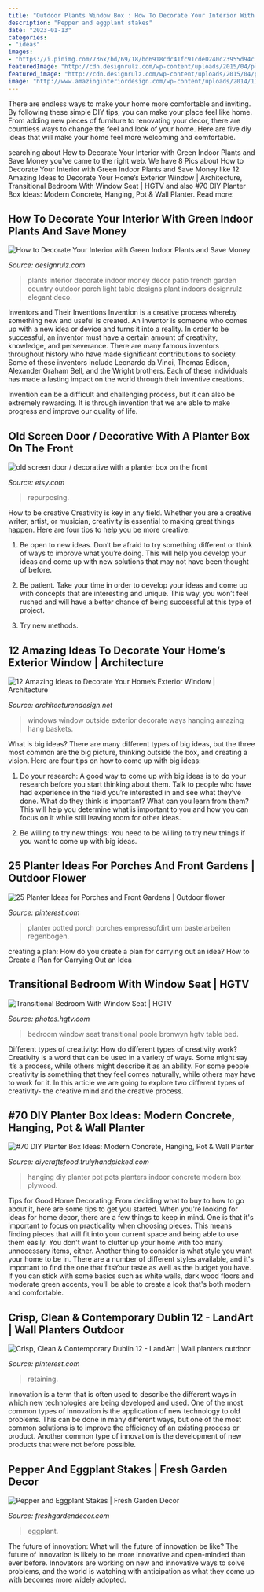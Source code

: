 ```yaml
---
title: "Outdoor Plants Window Box : How To Decorate Your Interior With Green Indoor Plants And Save Money"
description: "Pepper and eggplant stakes"
date: "2023-01-13"
categories:
- "ideas"
images:
- "https://i.pinimg.com/736x/bd/69/18/bd6918cdc41fc91cde0240c23955d94c.jpg"
featuredImage: "http://cdn.designrulz.com/wp-content/uploads/2015/04/plants_-interior_designrulz-5.jpg"
featured_image: "http://cdn.designrulz.com/wp-content/uploads/2015/04/plants_-interior_designrulz-5.jpg"
image: "http://www.amazinginteriordesign.com/wp-content/uploads/2014/11/45.jpg"
---
```



There are endless ways to make your home more comfortable and inviting. By following these simple DIY tips, you can make your place feel like home. From adding new pieces of furniture to renovating your decor, there are countless ways to change the feel and look of your home. Here are five diy ideas that will make your home feel more welcoming and comfortable.

	

		
searching about How to Decorate Your Interior with Green Indoor Plants and Save Money you've came to the right web. We have 8 Pics about How to Decorate Your Interior with Green Indoor Plants and Save Money like 12 Amazing Ideas to Decorate Your Home’s Exterior Window | Architecture, Transitional Bedroom With Window Seat | HGTV and also #70 DIY Planter Box Ideas: Modern Concrete, Hanging, Pot &amp; Wall Planter. Read more:
		
    
## How To Decorate Your Interior With Green Indoor Plants And Save Money

<img loading=lazy src="http://cdn.designrulz.com/wp-content/uploads/2015/04/plants_-interior_designrulz-5.jpg" onerror="this.onerror=null;this.src='https://tse3.mm.bing.net/th?id=OIP.RbElI8xuCgXa_LqOMkeB3wHaJ4&amp;pid=15.1';" alt="How to Decorate Your Interior with Green Indoor Plants and Save Money">

_Source: designrulz.com_

>plants interior decorate indoor money decor patio french garden country outdoor porch light table designs plant indoors designrulz elegant deco. 

	

Inventors and Their Inventions
Invention is a creative process whereby something new and useful is created. An inventor is someone who comes up with a new idea or device and turns it into a reality. In order to be successful, an inventor must have a certain amount of creativity, knowledge, and perseverance.
There are many famous inventors throughout history who have made significant contributions to society. Some of these inventors include Leonardo da Vinci, Thomas Edison, Alexander Graham Bell, and the Wright brothers. Each of these individuals has made a lasting impact on the world through their inventive creations.

Invention can be a difficult and challenging process, but it can also be extremely rewarding. It is through invention that we are able to make progress and improve our quality of life.

    
## Old Screen Door / Decorative With A Planter Box On The Front

<img loading=lazy src="https://img1.etsystatic.com/008/0/7208270/il_570xN.367201439_coir.jpg" onerror="this.onerror=null;this.src='https://tse3.mm.bing.net/th?id=OIP.jor4C_WoF50DBXlt79v9ngHaNI&amp;pid=15.1';" alt="old screen door / decorative with a planter box on the front">

_Source: etsy.com_

>repurposing. 

	

How to be creative
Creativity is key in any field. Whether you are a creative writer, artist, or musician, creativity is essential to making great things happen. Here are four tips to help you be more creative:
1. Be open to new ideas. Don’t be afraid to try something different or think of ways to improve what you’re doing. This will help you develop your ideas and come up with new solutions that may not have been thought of before.

2. Be patient. Take your time in order to develop your ideas and come up with concepts that are interesting and unique. This way, you won’t feel rushed and will have a better chance of being successful at this type of project.

3. Try new methods.

    
## 12 Amazing Ideas To Decorate Your Home’s Exterior Window | Architecture

<img loading=lazy src="http://www.amazinginteriordesign.com/wp-content/uploads/2014/11/45.jpg" onerror="this.onerror=null;this.src='https://tse4.mm.bing.net/th?id=OIP.VXbSA1apCXQPm2Jm42pAHAHaLG&amp;pid=15.1';" alt="12 Amazing Ideas to Decorate Your Home’s Exterior Window | Architecture">

_Source: architecturendesign.net_

>windows window outside exterior decorate ways hanging amazing hang baskets. 

	

What is big ideas?
There are many different types of big ideas, but the three most common are the big picture, thinking outside the box, and creating a vision. Here are four tips on how to come up with big ideas:
1. Do your research: A good way to come up with big ideas is to do your research before you start thinking about them. Talk to people who have had experience in the field you’re interested in and see what they’ve done. What do they think is important? What can you learn from them? This will help you determine what is important to you and how you can focus on it while still leaving room for other ideas.

2. Be willing to try new things: You need to be willing to try new things if you want to come up with big ideas.

    
## 25 Planter Ideas For Porches And Front Gardens | Outdoor Flower

<img loading=lazy src="https://i.pinimg.com/736x/bd/69/18/bd6918cdc41fc91cde0240c23955d94c.jpg" onerror="this.onerror=null;this.src='https://tse1.mm.bing.net/th?id=OIP.covVuxhDtB2flZme5wPJBAHaKu&amp;pid=15.1';" alt="25 Planter Ideas for Porches and Front Gardens | Outdoor flower">

_Source: pinterest.com_

>planter potted porch porches empressofdirt urn bastelarbeiten regenbogen. 

	

creating a plan: How do you create a plan for carrying out an idea?
How to Create a Plan for Carrying Out an Idea

    
## Transitional Bedroom With Window Seat | HGTV

<img loading=lazy src="https://hgtvhome.sndimg.com/content/dam/images/hgtv/fullset/2020/3/23/0/IO_Bronwyn-Poole_Santa-Monica-Townhouse-11.JPG.rend.hgtvcom.966.1449.suffix/1584977305777.jpeg" onerror="this.onerror=null;this.src='https://tse1.mm.bing.net/th?id=OIP.1-Kv4DmXc_Vtx2VGykWiqwHaLG&amp;pid=15.1';" alt="Transitional Bedroom With Window Seat | HGTV">

_Source: photos.hgtv.com_

>bedroom window seat transitional poole bronwyn hgtv table bed. 

	

Different types of creativity: How do different types of creativity work?
Creativity is a word that can be used in a variety of ways. Some might say it’s a process, while others might describe it as an ability. For some people creativity is something that they feel comes naturally, while others may have to work for it. In this article we are going to explore two different types of creativity- the creative mind and the creative process.

    
## #70 DIY Planter Box Ideas: Modern Concrete, Hanging, Pot &amp; Wall Planter

<img loading=lazy src="https://diycraftsfood.trulyhandpicked.com/wp-content/uploads/2016/11/DIY-hanging-planter-pots-5.jpg" onerror="this.onerror=null;this.src='https://tse1.mm.bing.net/th?id=OIP.PQbZUiw3T-9nhrRSu9XzSgHaLH&amp;pid=15.1';" alt="#70 DIY Planter Box Ideas: Modern Concrete, Hanging, Pot &amp; Wall Planter">

_Source: diycraftsfood.trulyhandpicked.com_

>hanging diy planter pot pots planters indoor concrete modern box plywood. 

	

Tips for Good Home Decorating: From deciding what to buy to how to go about it, here are some tips to get you started.
When you're looking for ideas for home decor, there are a few things to keep in mind. One is that it's important to focus on practicality when choosing pieces. This means finding pieces that will fit into your current space and being able to use them easily. You don't want to clutter up your home with too many unnecessary items, either. Another thing to consider is what style you want your home to be in. There are a number of different styles available, and it's important to find the one that fitsYour taste as well as the budget you have. If you can stick with some basics such as white walls, dark wood floors and moderate green accents, you'll be able to create a look that's both modern and comfortable.

    
## Crisp, Clean &amp; Contemporary Dublin 12 - LandArt | Wall Planters Outdoor

<img loading=lazy src="https://i.pinimg.com/736x/3e/cf/ea/3ecfeaf73afe2a2ecfb51f2cdca0ee7a.jpg" onerror="this.onerror=null;this.src='https://tse4.mm.bing.net/th?id=OIP.tGcMdPkn1opb_gwsBt4ccwHaJ3&amp;pid=15.1';" alt="Crisp, Clean &amp; Contemporary Dublin 12 - LandArt | Wall planters outdoor">

_Source: pinterest.com_

>retaining. 

	

Innovation is a term that is often used to describe the different ways in which new technologies are being developed and used. One of the most common types of innovation is the application of new technology to old problems. This can be done in many different ways, but one of the most common solutions is to improve the efficiency of an existing process or product. Another common type of innovation is the development of new products that were not before possible.

    
## Pepper And Eggplant Stakes | Fresh Garden Decor

<img loading=lazy src="https://freshgardendecor.com/wp-content/uploads/2016/01/81p7pd8uKnL._SL1500_.jpg" onerror="this.onerror=null;this.src='https://tse3.mm.bing.net/th?id=OIP.-TvvoKyjG6RxZjTtsI7EyQHaJ4&amp;pid=15.1';" alt="Pepper and Eggplant Stakes | Fresh Garden Decor">

_Source: freshgardendecor.com_

>eggplant. 

	

The future of innovation: What will the future of innovation be like?
The future of innovation is likely to be more innovative and open-minded than ever before. Innovators are working on new and innovative ways to solve problems, and the world is watching with anticipation as what they come up with becomes more widely adopted.

